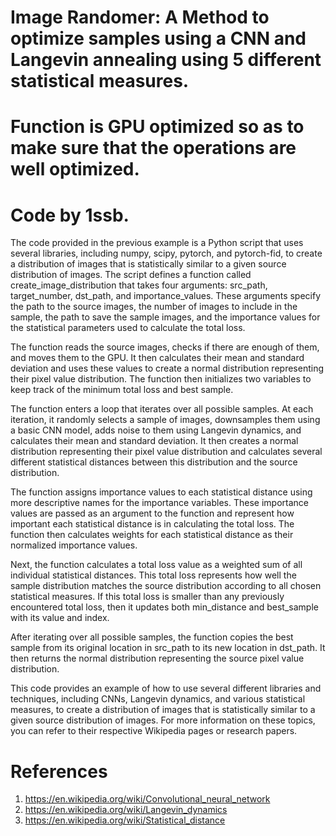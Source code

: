 # Image Randomer: A Method to optimize samples using a CNN and Langevin annealing using 5 different statistical measures.

# Function is GPU optimized so as to make sure that the operations are well optimized.

# Code by 1ssb.

The code provided in the previous example is a Python script that uses several libraries, including numpy, scipy, pytorch, and pytorch-fid, to create a distribution of images that is statistically similar to a given source distribution of images. The script defines a function called create_image_distribution that takes four arguments: src_path, target_number, dst_path, and importance_values. These arguments specify the path to the source images, the number of images to include in the sample, the path to save the sample images, and the importance values for the statistical parameters used to calculate the total loss.

The function reads the source images, checks if there are enough of them, and moves them to the GPU. It then calculates their mean and standard deviation and uses these values to create a normal distribution representing their pixel value distribution. The function then initializes two variables to keep track of the minimum total loss and best sample.

The function enters a loop that iterates over all possible samples. At each iteration, it randomly selects a sample of images, downsamples them using a basic CNN model, adds noise to them using Langevin dynamics, and calculates their mean and standard deviation. It then creates a normal distribution representing their pixel value distribution and calculates several different statistical distances between this distribution and the source distribution.

The function assigns importance values to each statistical distance using more descriptive names for the importance variables. These importance values are passed as an argument to the function and represent how important each statistical distance is in calculating the total loss. The function then calculates weights for each statistical distance as their normalized importance values.

Next, the function calculates a total loss value as a weighted sum of all individual statistical distances. This total loss represents how well the sample distribution matches the source distribution according to all chosen statistical measures. If this total loss is smaller than any previously encountered total loss, then it updates both min_distance and best_sample with its value and index.

After iterating over all possible samples, the function copies the best sample from its original location in src_path to its new location in dst_path. It then returns the normal distribution representing the source pixel value distribution.

This code provides an example of how to use several different libraries and techniques, including CNNs, Langevin dynamics, and various statistical measures, to create a distribution of images that is statistically similar to a given source distribution of images. For more information on these topics, you can refer to their respective Wikipedia pages or research papers.

#   References

1. https://en.wikipedia.org/wiki/Convolutional_neural_network 
2. https://en.wikipedia.org/wiki/Langevin_dynamics 
3. https://en.wikipedia.org/wiki/Statistical_distance
